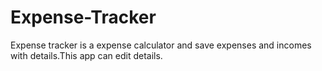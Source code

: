 # Expense-Tracker
Expense tracker is a expense calculator and save expenses and incomes with details.This app can edit details.
